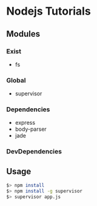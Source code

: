 # Nodejs Tutorials

## Modules

### Exist
- fs
### Global
- supervisor

### Dependencies
- express
- body-parser
- jade

### DevDependencies

## Usage
```sh
$> npm install
$> npm install -g supervisor
$> supervisor app.js
```
